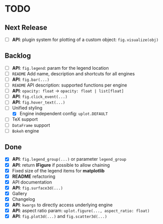 # TODO

## Next Release

- [ ] **API**: plugin system for plotting of a custom object: `fig.visualize(obj)`


## Backlog

- [ ] **API**: `fig.legend`: param for the legend location
- [ ] `README` Add name, description and shortcuts for all engines
- [ ] **API**: `fig.bar(...)` 
- [ ] `README` API description: supported functions per engine
- [ ] **API**: `opacity: float` -> `opacity: float | list[float]`
- [ ] **API**: `fig.click_event(...)`
- [ ] **API**: `fig.hover_text(...)` 
- [ ] Unified styling
  - [x] Engine independent config: `uplot.DEFAULT`
- [ ] TeX support
- [ ] `DataFrame` support
- [ ] `Bokeh` engine

## Done

- [x] **API**: `fig.legend_group(...)` or parameter `legend_group`
- [x] **API**: return **IFigure** if possible to allow chaining
- [x] Fixed size of the legend items for **matplotlib**
- [x] **README** refactoring
- [x] API documentation
- [x] **API**: `fig.surface3d(...)`
- [x] Gallery
- [x] Changelog
- [x] **API**: `kwargs` to directly access underlying engine
- [x] **API**: aspect ratio param: `uplot.figure(..., aspect_ratio: float)`
- [x] **API**: `fig.plot3d(...)` and `fig.scatter3d(...)`